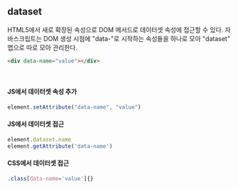 ## dataset
HTML5에서 새로 확장된 속성으로 DOM 메서드로 데이터셋 속성에 접근할 수 있다. 자바스크립트는 DOM 생성 시점에 "data-"로 시작하는 속성들을 하나로 모아 "dataset" 맵으로 따로 모아 관리한다. 

```html
<div data-name="value"></div>
```

<br/>

#### JS에서 데이터셋 속성 추가
```js
element.setAttribute("data-name", "value")
```

#### JS에서 데이터셋 접근
```js
element.dataset.name
element.getAttribute('data-name')

```

#### CSS에서 데이터셋 접근
```css
.class[data-name='value']{}
```

